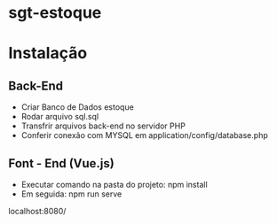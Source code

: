 # sgt-estoque

# Instalação
## Back-End
* Criar Banco de Dados estoque
* Rodar arquivo sql.sql
* Transfrir arquivos back-end no servidor PHP
* Conferir conexão com MYSQL em application/config/database.php

## Font - End (Vue.js)

* Executar comando na pasta do projeto: npm install
* Em seguida: npm run serve

localhost:8080/